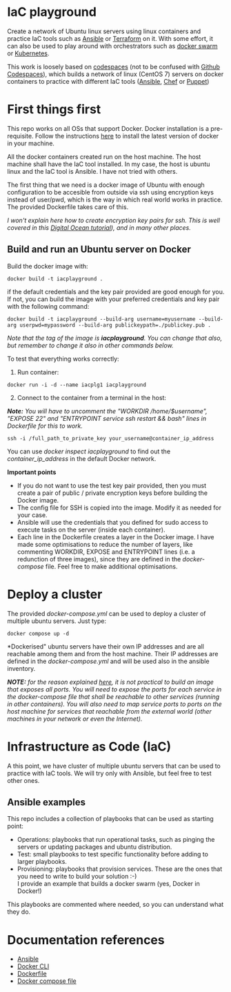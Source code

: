 # IaC playground

Create a network of Ubuntu linux servers using linux containers and practice IaC tools such as  [Ansible](https://www.ansible.com/) or [Terraform](https://www.terraform.io/) on it. With some effort, it can also be used to play around with orchestrators such as [docker swarm](https://docs.docker.com/engine/swarm/) or [Kubernetes](https://kubernetes.io/).

This work is loosely based on [codespaces](https://github.com/codespaces-io/codespaces.git) (not to be confused with [Github Codespaces](https://github.com/features/codespaces)), which builds a network of linux (CentOS 7) servers on docker containers to practice with different IaC tools ([Ansible](https://www.ansible.com/), [Chef](https://www.chef.io/) or [Puppet](https://puppet.com/))


# First things first 

This repo works on all OSs that support Docker. Docker installation is a pre-requisite. Follow the instructions [here](https://docs.docker.com/engine/install/) to install the latest version of docker in your machine. 

All the docker containers created run on the host machine. The host machine shall have the IaC tool installed. In my case, the host is ubuntu linux and the IaC tool is Ansible. I have not tried with others. 

The first thing that we need is a docker image of Ubuntu with enough configuration to be accesible from outside via ssh using encryption keys instead of user/pwd, which is the way in which real world works in practice. The provided Dockerfile takes care of this.

*I won't explain here how to create encryption key pairs for ssh. This is well covered in this [Digital Ocean tutorial](https://www.digitalocean.com/community/tutorials/how-to-set-up-ssh-keys-on-ubuntu-22-04)), and in many other places.*



## Build and run an Ubuntu server on Docker

Build the docker image with:

```
docker build -t iacplayground .
```
if the default credentials and the key pair provided are good enough for you. If not, you can build the image with your preferred credentials and key pair with the following command:

```
docker build -t iacplayground --build-arg username=myusername --build-arg userpwd=mypassword --build-arg publickeypath=./publickey.pub .
```
*Note that the tag of the image is **iacplayground**. You can change that also, but remember to change it also in other commands below.* 

To test that everything works correctly: 

1. Run container:

```
docker run -i -d --name iacplg1 iacplayground
```

2. Connect to the container from a terminal in the host:

***Note:** You will have to uncomment the "WORKDIR /home/$username", "EXPOSE 22" and "ENTRYPOINT service ssh restart && bash" lines in Dockerfile for this to work.*

```
ssh -i /full_path_to_private_key your_username@container_ip_address
```
You can use *docker inspect iacplayground* to find out the *container_ip_address* in the default Docker network.

**Important points**

- If you do not want to use the test key pair provided, then you must create a pair of public / private encryption keys before building the Docker image.
- The config file for SSH is copied into the image. Modify it as needed for your case. 
- Ansible will use the credentials that you defined for sudo access to execute tasks on the server (inside each container). 
- Each line in the Dockerfile creates a layer in the Docker image. I have made some optimisations to reduce the number of layers, like commenting WORKDIR, EXPOSE and ENTRYPOINT lines (i.e. a redunction of three images), since they are defined in the *docker-compose* file. Feel free to make additional optimisations.

# Deploy a cluster

The provided *docker-compose.yml* can be used to deploy a cluster of multiple ubuntu servers. Just type:

```
docker compose up -d
```

*Dockerised" ubuntu servers have their own IP addresses and are all reachable among them and from the host machine. Their IP addresses are defined in the *docker-compose.yml* and will be used also in the ansible inventory.

***NOTE:** for the reason explained [here](https://github.com/moby/moby/issues/11185), it is not practical to build an image that exposes all ports. You will need to expose the ports for each service in the docker-compose file that shall be reachable to other services (running in other containers). You will also need to map service ports to ports on the host machine for services that reachable from the external world (other machines in your network or even the Internet).*

# Infrastructure as Code (IaC)

A this point, we have cluster of multiple ubuntu servers that can be used to practice with IaC tools. We will try only with Ansible, but feel free to test other ones.

## Ansible examples

This repo includes a collection of playbooks that can be used as starting point:

- Operations: playbooks that run operational tasks, such as pinging the servers or updating packages and ubuntu distribution.
- Test: small playbooks to test specific functionality before adding to larger playbooks.
- Provisioning: playbooks that provision services. These are the ones that you need to write to build your solution :-)<br>I provide an example that builds a docker swarm (yes, Docker in Docker!)

This playbooks are commented where needed, so you can understand what they do.

# Documentation references

- [Ansible](https://docs.ansible.com/ansible/latest/user_guide/index.html)
- [Docker CLI](https://docs.docker.com/reference/)
- [Dockerfile](https://docs.docker.com/engine/reference/builder/)
- [Docker compose file](https://docs.docker.com/compose/compose-file/)